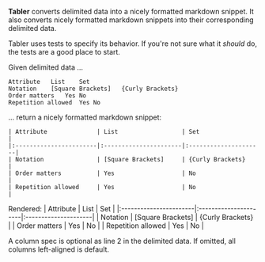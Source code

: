 **Tabler** converts delimited data into a nicely formatted markdown snippet. 
It also converts nicely formatted markdown snippets into their corresponding delimited data.

Tabler uses tests to specify its behavior. If you're not sure what it *should* do, the tests are a good place to start.

Given delimited data ...
```
Attribute	List	Set
Notation	[Square Brackets]	{Curly Brackets}
Order matters	Yes	No
Repetition allowed	Yes	No
```

... return a nicely formatted markdown snippet:
```
| Attribute              | List                  | Set                  |
|:-----------------------|:----------------------|:---------------------|
| Notation               | [Square Brackets]     | {Curly Brackets}     |
| Order matters          | Yes                   | No                   |
| Repetition allowed     | Yes                   | No                   |
```

Rendered:
| Attribute              | List                  | Set                  |
|:-----------------------|:----------------------|:---------------------|
| Notation               | [Square Brackets]     | {Curly Brackets}     |
| Order matters          | Yes                   | No                   |
| Repetition allowed     | Yes                   | No                   |


A column spec is optional as line 2 in the delimited data. If omitted, all columns left-aligned is default.
